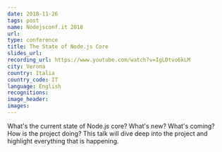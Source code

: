 ```yaml
---
date: 2018-11-26
tags: post
name: Nodejsconf.it 2018
url: 
type: conference
title: The State of Node.js Core
slides_url:
recording_url: https://www.youtube.com/watch?v=IgLDtvo6kLM
city: Verona
country: Italia
country_code: IT
language: English
recognitions:
image_header:
images:
---
```


What's the current state of Node.js core?
What's new? What's coming? How is the project doing? This talk will dive deep into the project and highlight everything that is happening.
